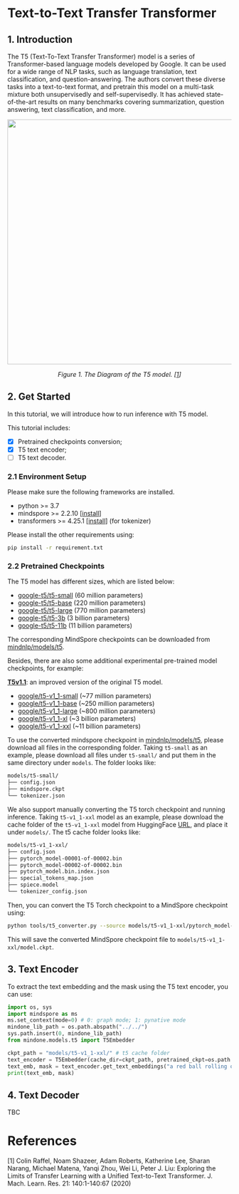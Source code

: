 # Text-to-Text Transfer Transformer

## 1. Introduction

The T5 (Text-To-Text Transfer Transformer) model is a series of Transformer-based language models developed by Google. It can be used for a wide range of NLP tasks, such as language translation, text classification, and question-answering. The authors convert these diverse tasks into a text-to-text format, and pretrain this model on a multi-task mixture both unsupervisedly and self-supervisedly. It has achieved state-of-the-art results on many benchmarks covering summarization, question answering, text classification, and more.


<p align="center">
  <img src="https://raw.githubusercontent.com/wtomin/mindone-assets/main/t5/T5-diagram.PNG" width=550 />
</p>
<p align="center">
  <em> Figure 1. The Diagram of the T5 model. [<a href="#references">1</a>] </em>
</p>


## 2. Get Started
In this tutorial, we will introduce how to run inference with T5 model.

This tutorial includes:
- [x] Pretrained checkpoints conversion;
- [x] T5 text encoder;
- [ ] T5 text decoder.

### 2.1 Environment Setup


Please make sure the following frameworks are installed.

- python >= 3.7
- mindspore >= 2.2.10  [[install](https://www.mindspore.cn/install)]
- transformers >= 4.25.1 [[install](https://github.com/huggingface/transformers)] (for tokenizer)

Please install the other requirements using:
```bash
pip install -r requirement.txt
```
### 2.2 Pretrained Checkpoints

The T5 model has different sizes, which are listed below:

- [google-t5/t5-small](https://huggingface.co/google-t5/t5-small) (60 million parameters)
- [google-t5/t5-base](https://huggingface.co/google-t5/t5-base) (220 million parameters)
- [google-t5/t5-large](https://huggingface.co/google-t5/t5-large) (770 million parameters)
- [google-t5/t5-3b](https://huggingface.co/google-t5/t5-3b) (3 billion parameters)
- [google-t5/t5-11b](https://huggingface.co/google-t5/t5-11b) (11 billion parameters)

The corresponding MindSpore checkpoints can be downloaded from [mindnlp/models/t5](https://download-mindspore.osinfra.cn/toolkits/mindnlp/models/t5/).

Besides, there are also some additional experimental pre-trained model checkpoints, for example:

[**T5v1.1**](https://arxiv.org/abs/1910.10683): an improved version of the original T5 model.

- [google/t5-v1_1-small](https://huggingface.co/google/t5-v1_1-small) (~77 million parameters)
- [google/t5-v1_1-base](https://huggingface.co/google/t5-v1_1-base) (~250 million parameters)
- [google/t5-v1_1-large](https://huggingface.co/google/t5-v1_1-large) (~800 million parameters)
- [google/t5-v1_1-xl](https://huggingface.co/google/t5-v1_1-xl) (~3 billion parameters)
- [google/t5-v1_1-xxl](https://huggingface.co/google/t5-v1_1-xxl) (~11 billion parameters)

To use the converted mindspore checkpoint in [mindnlp/models/t5](https://download-mindspore.osinfra.cn/toolkits/mindnlp/models/t5/), please download all files in the corresponding folder. Taking `t5-small` as an example, please download all files under `t5-small/` and put them in the same directory under `models`. The folder looks like:

```bash
models/t5-small/
├── config.json
├── mindspore.ckpt
└── tokenizer.json
```

We also support manually converting the T5 torch checkpoint and running inference. Taking `t5-v1_1-xxl` model as an example, please download the cache folder of the `t5-v1_1-xxl` model from HuggingFace [URL](https://huggingface.co/DeepFloyd/t5-v1_1-xxl/tree/main), and place it under `models/`. The t5 cache folder looks like:

```bash
models/t5-v1_1-xxl/
├── config.json
├── pytorch_model-00001-of-00002.bin
├── pytorch_model-00002-of-00002.bin
├── pytorch_model.bin.index.json
├── special_tokens_map.json
├── spiece.model
└── tokenizer_config.json
```

Then, you can convert the T5 Torch checkpoint to a MindSpore checkpoint using:

```bash
python tools/t5_converter.py --source models/t5-v1_1-xxl/pytorch_model-00001-of-00002.bin  models/t5-v1_1-xxl/pytorch_model-00002-of-00002.bin --target models/t5-v1_1-xxl/model.ckpt
```
This will save the converted MindSpore checkpoint file to `models/t5-v1_1-xxl/model.ckpt`.

## 3. Text Encoder

To extract the text embedding and the mask using the T5 text encoder, you can use:

```python
import os, sys
import mindspore as ms
ms.set_context(mode=0) # 0: graph mode; 1: pynative mode
mindone_lib_path = os.path.abspath("../../")
sys.path.insert(0, mindone_lib_path)
from mindone.models.t5 import T5Embedder

ckpt_path = "models/t5-v1_1-xxl/" # t5 cache folder
text_encoder = T5Embedder(cache_dir=ckpt_path, pretrained_ckpt=os.path.join(ckpt_path, "model.ckpt"))
text_emb, mask = text_encoder.get_text_embeddings("a red ball rolling on the ground.")
print(text_emb, mask)
```

## 4. Text Decoder

TBC


# References

[1] Colin Raffel, Noam Shazeer, Adam Roberts, Katherine Lee, Sharan Narang, Michael Matena, Yanqi Zhou, Wei Li, Peter J. Liu: Exploring the Limits of Transfer Learning with a Unified Text-to-Text Transformer. J. Mach. Learn. Res. 21: 140:1-140:67 (2020)
